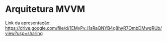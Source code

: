 # Arquitetura MVVM

Link da apresentação:
https://drive.google.com/file/d/1EMyPv_I1sRaQNYB4q8hyR7OmbDMwgRUb/view?usp=sharing

